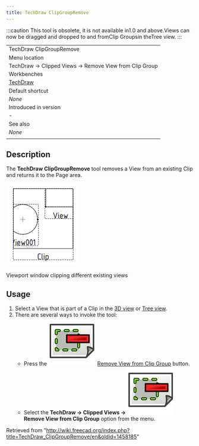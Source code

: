 ```yaml
---
title: TechDraw ClipGroupRemove
---
```


:::caution
This tool is obsolete, it is not available in1.0 and above.Views can now be dragged and dropped to and fromClip Groupsin theTree view.
:::

|                                                        |
| ------------------------------------------------------ |
| TechDraw ClipGroupRemove                               |
| Menu location                                          |
| TechDraw → Clipped Views → Remove View from Clip Group |
| Workbenches                                            |
| [TechDraw](/TechDraw_Workbench "TechDraw Workbench")   |
| Default shortcut                                       |
| _None_                                                 |
| Introduced in version                                  |
| -                                                      |
| See also                                               |
| _None_                                                 |
|                                                        |

## Description

The **TechDraw ClipGroupRemove** tool removes a View from an existing Clip and returns it to the Page area.

![](/src/assets/images/TechDraw_Clipview.png)

Viewport window clipping different existing views

## Usage

1. Select a View that is part of a Clip in the [3D view](/3D_view "3D view") or [Tree view](/Tree_view "Tree view").
2. There are several ways to invoke the tool:
   - Press the ![](/src/assets/images/TechDraw_ClipGroupRemove.svg) [Remove View from Clip Group](/TechDraw_ClipGroupRemove "TechDraw ClipGroupRemove") button.
   - Select the **TechDraw → Clipped Views → ![](/src/assets/images/TechDraw_ClipGroupRemove.svg) Remove View from Clip Group** option from the menu.

Retrieved from "<http://wiki.freecad.org/index.php?title=TechDraw_ClipGroupRemove/en&oldid=1458185>"
